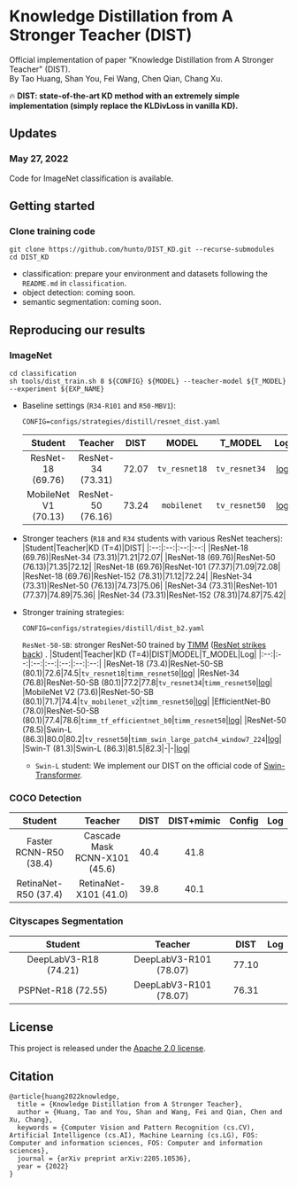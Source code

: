 # Knowledge Distillation from A Stronger Teacher (DIST)  
Official implementation of paper "Knowledge Distillation from A Stronger Teacher" (DIST).  
By Tao Huang, Shan You, Fei Wang, Chen Qian, Chang Xu.

:fire: **DIST: state-of-the-art KD method with an extremely simple implementation (simply replace the KLDivLoss in vanilla KD).**

## Updates  
### May 27, 2022  
Code for ImageNet classification is available.  

## Getting started  
### Clone training code  
```shell
git clone https://github.com/hunto/DIST_KD.git --recurse-submodules
cd DIST_KD
```

* classification: prepare your environment and datasets following the `README.md` in `classification`.  
* object detection: coming soon.
* semantic segmentation: coming soon.

## Reproducing our results  
### ImageNet

```
cd classification
sh tools/dist_train.sh 8 ${CONFIG} ${MODEL} --teacher-model ${T_MODEL} --experiment ${EXP_NAME}
```

* Baseline settings (`R34-R101` and `R50-MBV1`):  
    ```
    CONFIG=configs/strategies/distill/resnet_dist.yaml
    ```
    |Student|Teacher|DIST|MODEL|T_MODEL|Log|
    |:--:|:--:|:--:|:--:|:--:|:--:|
    |ResNet-18 (69.76)|ResNet-34 (73.31)|72.07|`tv_resnet18`|`tv_resnet34`|[log](https://github.com/hunto/DIST_KD/releases/download/v0.0.1/baseline_Res34-Res18.txt)|
    |MobileNet V1 (70.13)|ResNet-50 (76.16)|73.24|`mobilenet`|`tv_resnet50`|[log](https://github.com/hunto/DIST_KD/releases/download/v0.0.1/baseline_Res50-MBV1.txt)|


* Stronger teachers (`R18` and `R34` students with various ResNet teachers):  
    |Student|Teacher|KD (T=4)|DIST|
    |:--:|:--:|:--:|:--:|
    |ResNet-18 (69.76)|ResNet-34 (73.31)|71.21|72.07|
    |ResNet-18 (69.76)|ResNet-50 (76.13)|71.35|72.12|
    |ResNet-18 (69.76)|ResNet-101 (77.37)|71.09|72.08|
    |ResNet-18 (69.76)|ResNet-152 (78.31)|71.12|72.24|
    |ResNet-34 (73.31)|ResNet-50 (76.13)|74.73|75.06|
    |ResNet-34 (73.31)|ResNet-101 (77.37)|74.89|75.36|
    |ResNet-34 (73.31)|ResNet-152 (78.31)|74.87|75.42|
    
* Stronger training strategies:  
    ```
    CONFIG=configs/strategies/distill/dist_b2.yaml
    ```
    `ResNet-50-SB`: stronger ResNet-50 trained by [TIMM](https://github.com/rwightman/pytorch-image-models) ([ResNet strikes back](https://arxiv.org/abs/2110.00476)) .
    |Student|Teacher|KD (T=4)|DIST|MODEL|T_MODEL|Log|
    |:--:|:--:|:--:|:--:|:--:|:--:|:--:|
    |ResNet-18 (73.4)|ResNet-50-SB (80.1)|72.6|74.5|`tv_resnet18`|`timm_resnet50`|[log](https://github.com/hunto/DIST_KD/releases/download/v0.0.1/stronger_Res50SB-Res18.txt)|
    |ResNet-34 (76.8)|ResNet-50-SB (80.1)|77.2|77.8|`tv_resnet34`|`timm_resnet50`|[log](https://github.com/hunto/DIST_KD/releases/download/v0.0.1/stronger_Res50SB-Res34.txt)|
    |MobileNet V2 (73.6)|ResNet-50-SB (80.1)|71.7|74.4|`tv_mobilenet_v2`|`timm_resnet50`|[log](https://github.com/hunto/DIST_KD/releases/download/v0.0.1/stronger_Res50SB-MBV2.txt)|
    |EfficientNet-B0 (78.0)|ResNet-50-SB (80.1)|77.4|78.6|`timm_tf_efficientnet_b0`|`timm_resnet50`|[log](https://github.com/hunto/DIST_KD/releases/download/v0.0.1/stronger_Res50SB-EfficientNetB0.txt)|
    |ResNet-50 (78.5)|Swin-L (86.3)|80.0|80.2|`tv_resnet50`|`timm_swin_large_patch4_window7_224`|[log](https://github.com/hunto/DIST_KD/releases/download/v0.0.1/stronger_SwinL-Res50.txt)|
    |Swin-T (81.3)|Swin-L (86.3)|81.5|82.3|-|-|[log](https://github.com/hunto/DIST_KD/releases/download/v0.0.1/stronger_SwinL-SwinT.txt)|

    * `Swin-L` student:
    We implement our DIST on the official code of [Swin-Transformer](https://github.com/microsoft/Swin-Transformer).


### COCO Detection  
|Student|Teacher|DIST|DIST+mimic|Config|Log|
|:--:|:--:|:--:|:--:|:--:|:--:|
|Faster RCNN-R50 (38.4)|Cascade Mask RCNN-X101 (45.6)|40.4|41.8|||
|RetinaNet-R50 (37.4)|RetinaNet-X101 (41.0)|39.8|40.1|||


### Cityscapes Segmentation  
|Student|Teacher|DIST|Log|
|:--:|:--:|:--:|:--:|
|DeepLabV3-R18 (74.21)|DeepLabV3-R101 (78.07)|77.10|
|PSPNet-R18 (72.55)|DeepLabV3-R101 (78.07)|76.31|


## License  
This project is released under the [Apache 2.0 license](LICENSE).

## Citation  
```
@article{huang2022knowledge,
  title = {Knowledge Distillation from A Stronger Teacher},
  author = {Huang, Tao and You, Shan and Wang, Fei and Qian, Chen and Xu, Chang},
  keywords = {Computer Vision and Pattern Recognition (cs.CV), Artificial Intelligence (cs.AI), Machine Learning (cs.LG), FOS: Computer and information sciences, FOS: Computer and information sciences},
  journal = {arXiv preprint arXiv:2205.10536},
  year = {2022}
}
```